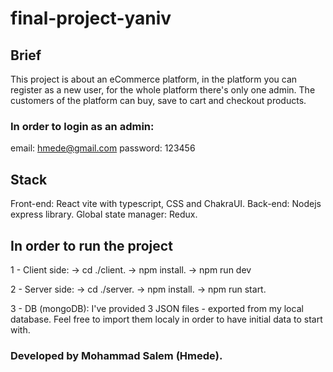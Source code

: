 # final-project-yaniv

## Brief
This project is about an eCommerce platform, in the platform you can register as a new user, for the whole platform there's only one admin.
The customers of the platform can buy, save to cart and checkout products.

### In order to login as an admin:
email: hmede@gmail.com
password: 123456

## Stack
Front-end: React vite with typescript, CSS and ChakraUI.
Back-end: Nodejs express library.
Global state manager: Redux.

## In order to run the project
1 - Client side:
    -> cd ./client.
    -> npm install.
    -> npm run dev

2 - Server side:
    -> cd ./server.
    -> npm install.
    -> npm run start.

3 - DB (mongoDB):
    I've provided 3 JSON files - exported from my local database.
    Feel free to import them localy in order to have initial data to start with.

### Developed by Mohammad Salem (Hmede).


